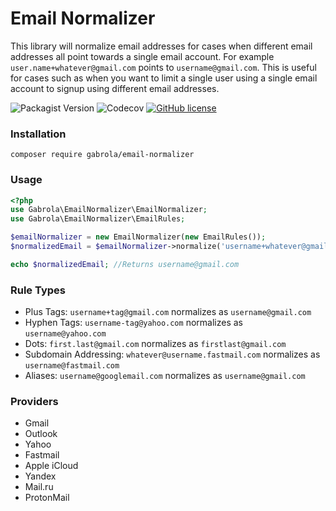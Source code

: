 # Email Normalizer
This library will normalize email addresses for cases when different email addresses all point towards a single email account.
For example `user.name+whatever@gmail.com` points to `username@gmail.com`.
This is useful for cases such as when you want to limit a single user using a single email account to signup using different email addresses.

![Packagist Version](https://img.shields.io/packagist/v/Gabrola/email-normalizer)
![Codecov](https://img.shields.io/codecov/c/github/Gabrola/email-normalizer)
[![GitHub license](https://img.shields.io/github/license/Gabrola/email-normalizer)](https://github.com/Gabrola/email-normalizer/blob/master/LICENSE)

### Installation
```shell script
composer require gabrola/email-normalizer
```

### Usage
```php
<?php
use Gabrola\EmailNormalizer\EmailNormalizer;
use Gabrola\EmailNormalizer\EmailRules;

$emailNormalizer = new EmailNormalizer(new EmailRules());
$normalizedEmail = $emailNormalizer->normalize('username+whatever@gmail.com');

echo $normalizedEmail; //Returns username@gmail.com
```

### Rule Types

- Plus Tags: `username+tag@gmail.com` normalizes as `username@gmail.com`
- Hyphen Tags: `username-tag@yahoo.com` normalizes as `username@yahoo.com`
- Dots: `first.last@gmail.com` normalizes as `firstlast@gmail.com`
- Subdomain Addressing: `whatever@username.fastmail.com` normalizes as `username@fastmail.com`
- Aliases: `username@googlemail.com` normalizes as `username@gmail.com`

### Providers

 - Gmail
 - Outlook
 - Yahoo
 - Fastmail
 - Apple iCloud
 - Yandex
 - Mail.ru
 - ProtonMail